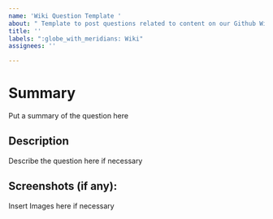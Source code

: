 ```yaml
---
name: 'Wiki Question Template '
about: " Template to post questions related to content on our Github Wikis"
title: ''
labels: ":globe_with_meridians: Wiki"
assignees: ''

---
```


# Summary
Put a summary of the question here

## Description 
Describe the question here if necessary 

## Screenshots (if any): 
Insert Images here if necessary
